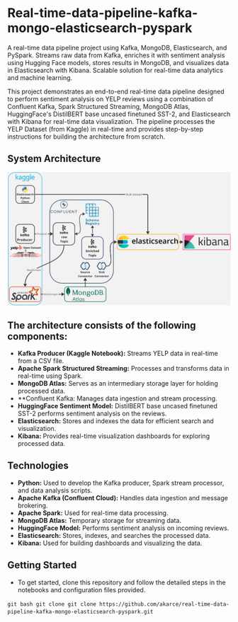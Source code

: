 # Real-time-data-pipeline-kafka-mongo-elasticsearch-pyspark

A real-time  data pipeline project using Kafka, MongoDB, Elasticsearch, and PySpark. Streams raw data from Kafka, enriches it with sentiment analysis using Hugging Face models, stores results in MongoDB, and visualizes data in Elasticsearch with Kibana. Scalable solution for real-time data analytics and machine learning.

This project demonstrates an end-to-end real-time data pipeline designed to perform sentiment analysis on YELP reviews using a combination of Confluent Kafka, Spark Structured Streaming, MongoDB Atlas, HuggingFace's DistilBERT base uncased finetuned SST-2, and Elasticsearch with Kibana for real-time data visualization. The pipeline processes the YELP Dataset (from Kaggle) in real-time and provides step-by-step instructions for building the architecture from scratch.

## System Architecture

![System_architecture.png](final_yelp_overview2.jpg)


## The architecture consists of the following components:

- **Kafka Producer (Kaggle Notebook):** Streams YELP data in real-time from a CSV file.
- **Apache Spark Structured Streaming:** Processes and transforms data in real-time using Spark.
- **MongoDB Atlas:** Serves as an intermediary storage layer for holding processed data.
- **Confluent Kafka: Manages data ingestion and stream processing.
- **HuggingFace Sentiment Model:** DistilBERT base uncased finetuned SST-2 performs sentiment analysis on the reviews.
- **Elasticsearch:** Stores and indexes the data for efficient search and visualization.
- **Kibana:** Provides real-time visualization dashboards for exploring processed data.


## Technologies

- **Python:** Used to develop the Kafka producer, Spark stream processor, and data analysis scripts.
- **Apache Kafka (Confluent Cloud):** Handles data ingestion and message brokering.
- **Apache Spark:** Used for real-time data processing.
- **MongoDB Atlas:** Temporary storage for streaming data.
- **HuggingFace Model:** Performs sentiment analysis on incoming reviews.
- **Elasticsearch:** Stores, indexes, and searches the processed data.
- **Kibana:** Used for building dashboards and visualizing the data.



## Getting Started
- To get started, clone this repository and follow the detailed steps in the notebooks and configuration files provided.

```git bash git clone git clone https://github.com/akarce/real-time-data-pipeline-kafka-mongo-elasticsearch-pyspark.git```


